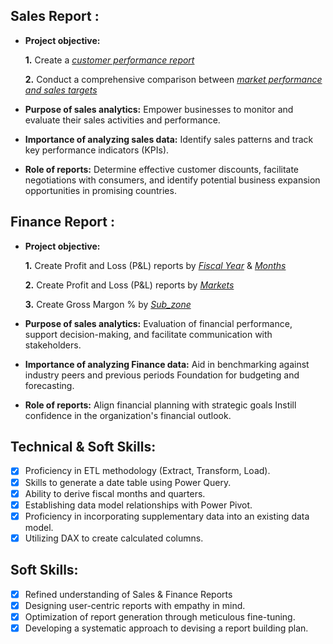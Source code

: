 ## Sales Report :


- **Project objective:** 

    **1.** Create a _[customer performance report](https://github.com/SATHYAN2002/Excel-Sales-Analytics/blob/main/Customer%20Performance%20Report.pdf)_ 

    **2.** Conduct a comprehensive comparison between _[market performance and sales targets](https://github.com/SATHYAN2002/Excel-Sales-Analytics/blob/main/Market%20performance%20vs%20target.pdf)_

- **Purpose of sales analytics:** Empower businesses to monitor and evaluate their sales activities and performance.

- **Importance of analyzing sales data:** Identify sales patterns and track key performance indicators (KPIs).

- **Role of reports:** Determine effective customer discounts, facilitate negotiations with consumers, and identify potential business expansion opportunities in promising countries.


## Finance Report :

- **Project objective:** 

    **1.** Create Profit and Loss (P&L) reports by _[Fiscal Year](https://github.com/SATHYAN2002/Excel-Sales-Analytics/blob/main/P%26L%20Months.pdf)_ & _[Months](https://github.com/SATHYAN2002/Excel-Sales-Analytics/blob/main/P%26L%20Yearly.pdf)_

   **2.** Create Profit and Loss (P&L) reports by _[Markets](https://github.com/SATHYAN2002/Excel-Sales-Analytics/blob/main/P%26L%20by%20Markets.pdf)_

   **3.** Create Gross Margon % by _[Sub_zone](https://github.com/SATHYAN2002/Excel-Sales-Analytics/blob/main/GM%25%20(sub_zone).pdf)_

- **Purpose of sales analytics:** Evaluation of financial performance, support decision-making, and facilitate communication with stakeholders.

- **Importance of analyzing Finance data:** Aid in benchmarking against industry peers and previous periods Foundation for budgeting and forecasting.

- **Role of reports:** Align financial planning with strategic goals Instill confidence in the organization's financial outlook.


## Technical & Soft Skills:
- [x]	Proficiency in ETL methodology (Extract, Transform, Load).
- [x]	Skills to generate a date table using Power Query.
- [x]	Ability to derive fiscal months and quarters.
- [x]	Establishing data model relationships with Power Pivot.
- [x]	Proficiency in incorporating supplementary data into an existing data model.
- [x]	Utilizing DAX to create calculated columns.

## Soft Skills:
- [x]	Refined understanding of Sales & Finance Reports
- [x]	Designing user-centric reports with empathy in mind.
- [x]	Optimization of report generation through meticulous fine-tuning.
- [x]	Developing a systematic approach to devising a report building plan.
